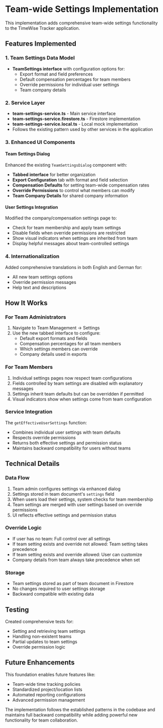# Team-wide Settings Implementation

This implementation adds comprehensive team-wide settings functionality to the TimeWise Tracker application.

## Features Implemented

### 1. Team Settings Data Model
- **TeamSettings interface** with configuration options for:
  - Export format and field preferences
  - Default compensation percentages for team members
  - Override permissions for individual user settings
  - Team company details

### 2. Service Layer
- **team-settings-service.ts** - Main service interface
- **team-settings-service.firestore.ts** - Firestore implementation
- **team-settings-service.local.ts** - Local mock implementation
- Follows the existing pattern used by other services in the application

### 3. Enhanced UI Components

#### Team Settings Dialog
Enhanced the existing `TeamSettingsDialog` component with:
- **Tabbed interface** for better organization
- **Export Configuration** tab with format and field selection
- **Compensation Defaults** for setting team-wide compensation rates
- **Override Permissions** to control what members can modify
- **Team Company Details** for shared company information

#### User Settings Integration
Modified the company/compensation settings page to:
- Check for team membership and apply team settings
- Disable fields when override permissions are restricted
- Show visual indicators when settings are inherited from team
- Display helpful messages about team-controlled settings

### 4. Internationalization
Added comprehensive translations in both English and German for:
- All new team settings options
- Override permission messages
- Help text and descriptions

## How It Works

### For Team Administrators
1. Navigate to Team Management → Settings
2. Use the new tabbed interface to configure:
   - Default export formats and fields
   - Compensation percentages for all team members
   - Which settings members can override
   - Company details used in exports

### For Team Members
1. Individual settings pages now respect team configurations
2. Fields controlled by team settings are disabled with explanatory messages
3. Settings inherit team defaults but can be overridden if permitted
4. Visual indicators show when settings come from team configuration

### Service Integration
The `getEffectiveUserSettings` function:
- Combines individual user settings with team defaults
- Respects override permissions
- Returns both effective settings and permission status
- Maintains backward compatibility for users without teams

## Technical Details

### Data Flow
1. Team admin configures settings via enhanced dialog
2. Settings stored in team document's `settings` field
3. When users load their settings, system checks for team membership
4. Team settings are merged with user settings based on override permissions
5. UI reflects effective settings and permission status

### Override Logic
- If user has no team: Full control over all settings
- If team setting exists and override not allowed: Team setting takes precedence
- If team setting exists and override allowed: User can customize
- Company details from team always take precedence when set

### Storage
- Team settings stored as part of team document in Firestore
- No changes required to user settings storage
- Backward compatible with existing data

## Testing

Created comprehensive tests for:
- Setting and retrieving team settings
- Handling non-existent teams
- Partial updates to team settings
- Override permission logic

## Future Enhancements

This foundation enables future features like:
- Team-wide time tracking policies
- Standardized project/location lists
- Automated reporting configurations
- Advanced permission management

The implementation follows the established patterns in the codebase and maintains full backward compatibility while adding powerful new functionality for team collaboration.